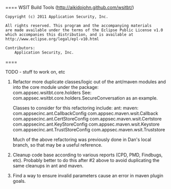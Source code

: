 ====
    WSIT Build Tools (http://aikidojohn.github.com/wsitbt/)

    Copyright (c) 2011 Application Security, Inc.

    All rights reserved. This program and the accompanying materials
    are made available under the terms of the Eclipse Public License v1.0
    which accompanies this distribution, and is available at
    http://www.eclipse.org/legal/epl-v10.html

    Contributors:
        Application Security, Inc.
====

TODO - stuff to work on, etc

1. Refactor more duplicate classes/logic out of the ant/maven modules and into the core module under
    the package: com.appsec.wsitbt.core.holders
    See: com.appsec.wsitbt.core.holders.SecureConversation as an example.

    Classes to consider for this refactoring include:
    ant:                                        maven:
        com.appsecinc.ant.CallbackConfig           com.appsec.maven.wsit.Callback
        com.appsecinc.ant.CertStoreConfig           com.appsec.maven.wsit.Certstore
        com.appsecinc.ant.KeyStoreConfig            com.appsec.maven.wsit.Keystore
        com.appsecinc.ant.TrustStoreConfig          com.appsec.maven.wsit.Truststore

    Much of the above refactoring was previously done in Dan's local branch, so that may be a useful reference.


2. Cleanup code base according to various reports (CPD, PMD, Findbugs, etc). Probably better to do this after #2 above
   to avoid duplicating the same cleanups in ant and maven.


3. Find a way to ensure invalid parameters cause an error in maven plugin goals.